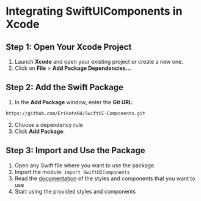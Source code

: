 # Integrating SwiftUIComponents in Xcode

## Step 1: Open Your Xcode Project
1. Launch **Xcode** and open your existing project or create a new one.
2. Click on **File** > **Add Package Dependencies...**

## Step 2: Add the Swift Package
1. In the **Add Package** window, enter the **Git URL**:
``` shell
https://github.com/Erikote04/SwiftUI-Components.git   
```
2. Choose a dependency rule
3. Click **Add Package**.

## Step 3: Import and Use the Package
1. Open any Swift file where you want to use the package.
2. Import the module: `import SwiftUIComponents`
3. Read the [documentation](https://github.com/Erikote04/SwiftUI-Components/wiki)
 of the styles and components that you want to use
4. Start using the provided styles and components

